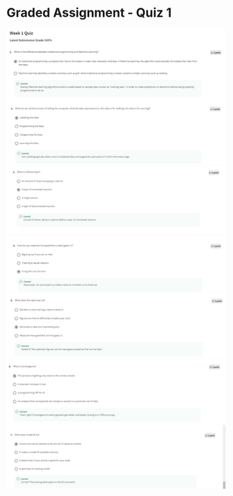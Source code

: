 # Graded Assignment - Quiz 1

<img src="../img/week1-quiz/1.PNG" alt="week-1-quiz">

<img src="../img/week1-quiz/2.PNG" alt="week-1-quiz">

<img src="../img/week1-quiz/3.PNG" alt="week-1-quiz">

<img src="../img/week1-quiz/4.PNG" alt="week-1-quiz">

<img src="../img/week1-quiz/5.PNG" alt="week-1-quiz">

<img src="../img/week1-quiz/6.PNG" alt="week-1-quiz">

<img src="../img/week1-quiz/7.PNG" alt="week-1-quiz">
